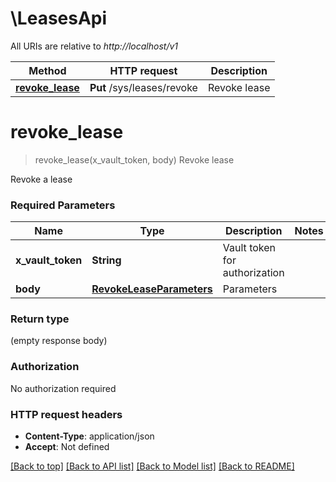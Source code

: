 # \LeasesApi

All URIs are relative to *http://localhost/v1*

Method | HTTP request | Description
------------- | ------------- | -------------
[**revoke_lease**](LeasesApi.md#revoke_lease) | **Put** /sys/leases/revoke | Revoke lease


# **revoke_lease**
> revoke_lease(x_vault_token, body)
Revoke lease

Revoke a lease

### Required Parameters

Name | Type | Description  | Notes
------------- | ------------- | ------------- | -------------
  **x_vault_token** | **String**| Vault token for authorization | 
  **body** | [**RevokeLeaseParameters**](RevokeLeaseParameters.md)| Parameters | 

### Return type

 (empty response body)

### Authorization

No authorization required

### HTTP request headers

 - **Content-Type**: application/json
 - **Accept**: Not defined

[[Back to top]](#) [[Back to API list]](../README.md#documentation-for-api-endpoints) [[Back to Model list]](../README.md#documentation-for-models) [[Back to README]](../README.md)

